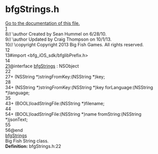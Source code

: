 # bfgStrings.h

<div class="contents"><a href="bfg_strings_8h.html">Go to the documentation of this file.</a><div class="fragment"><div class="line"><a id="l00001" name="l00001"></a><span class="lineno"><a class="line" href="interfacebfg_strings.html#aa4505410c8e5a0a4701b529907546807">    1</a></span></div><div class="line"><a id="l00008" name="l00008"></a><span class="lineno">    8</span><span class="comment">// \author Created by Sean Hummel on 6/28/10.</span></div><div class="line"><a id="l00009" name="l00009"></a><span class="lineno">    9</span><span class="comment">// \author Updated by Craig Thompson on 10/1/13.</span></div><div class="line"><a id="l00010" name="l00010"></a><span class="lineno">   10</span><span class="comment">// \copyright Copyright 2013 Big Fish Games. All rights reserved.</span></div><div class="line"><a id="l00012" name="l00012"></a><span class="lineno">   12</span><span class="comment"></span></div><div class="line"><a id="l00013" name="l00013"></a><span class="lineno">   13</span><span class="preprocessor">#import &lt;bfg_iOS_sdk/bfglibPrefix.h&gt;</span></div><div class="line"><a id="l00014" name="l00014"></a><span class="lineno">   14</span></div><div class="line"><a id="l00021" name="l00021"></a><span class="lineno"><a class="line" href="interfacebfg_strings.html">   21</a></span><span class="keyword">@interface </span><a class="code hl_interface" href="interfacebfg_strings.html">bfgStrings</a> : NSObject</div><div class="line"><a id="l00022" name="l00022"></a><span class="lineno">   22</span></div><div class="line"><a id="l00027" name="l00027"></a><span class="lineno">   27</span>+ (NSString *)stringFromKey:(NSString *)key;</div><div class="line"><a id="l00028" name="l00028"></a><span class="lineno">   28</span></div><div class="line"><a id="l00034" name="l00034"></a><span class="lineno">   34</span>+ (NSString *)stringFromKey:(NSString *)key forLanguage:(NSString *)language;</div><div class="line"><a id="l00035" name="l00035"></a><span class="lineno">   35</span></div><div class="line"><a id="l00043" name="l00043"></a><span class="lineno">   43</span>+ (BOOL)loadStringFile:(NSString *)filename;</div><div class="line"><a id="l00044" name="l00044"></a><span class="lineno">   44</span></div><div class="line"><a id="l00054" name="l00054"></a><span class="lineno">   54</span>+ (BOOL)loadStringFile:(NSString *)name fromString:(NSString *)jsonText;</div><div class="line"><a id="l00055" name="l00055"></a><span class="lineno">   55</span></div><div class="line"><a id="l00056" name="l00056"></a><span class="lineno">   56</span><span class="keyword">@end</span></div><div class="ttc" id="ainterfacebfg_strings_html"><div class="ttname"><a href="interfacebfg_strings.html">bfgStrings</a></div><div class="ttdoc">Big Fish String class.</div><div class="ttdef"><b>Definition:</b> bfgStrings.h:22</div></div></div> 
